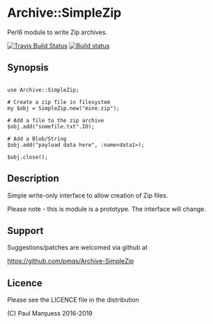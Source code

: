 # Archive::SimpleZip

Perl6 module to write Zip archives.

[![Travis Build Status](https://travis-ci.org/pmqs/Archive-SimpleZip.svg?branch=master)](https://travis-ci.org/pmqs/Archive-SimpleZip) 
[![Build status](https://ci.appveyor.com/api/projects/status/github/pmqs/Archive-SimpleZip?svg=true)](https://ci.appveyor.com/project/pmqs/Archive-SimpleZip/branch/master)
 

## Synopsis


```

use Archive::SimpleZip;

# Create a zip file in filesystem
my $obj = SimpleZip.new("mine.zip");

# Add a file to the zip archive
$obj.add("somefile.txt".IO);

# Add a Blob/String
$obj.add("payload data here", :name<data1>);

$obj.close();
```


## Description

Simple write-only interface to allow creation of Zip files.

Please note - this is module is a prototype. The interface will change.

## Support

Suggestions/patches are welcomed via github at

   https://github.com/pmqs/Archive-SimpleZip

## Licence

Please see the LICENCE file in the distribution

(C) Paul Marquess 2016-2019
